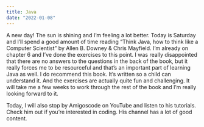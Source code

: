```yaml
---
title: Java
date: "2022-01-08"
---
```


A new day! The sun is shining and I’m feeling a lot better. Today is Saturday and I’ll spend a good amount of time reading “Think Java, how to think like a Computer Scientist” by Allen B. Downey & Chris Mayfield. 
I’m already on chapter 6 and I’ve done the exercises to this point. I was really disappointed that there are no answers to the questions in the back of the book, but it really forces me to be resourceful and that’s an important part of learning Java as well. 
I do recommend this book. It’s written so a child can understand it. And the exercises are actually quite fun and challenging. 
It will take me a few weeks to work through the rest of the book and I’m really looking forward to it. 

Today, I will also stop by Amigoscode on YouTube and listen to his tutorials. Check him out if you’re interested in coding. His channel has a lot of good content. 
